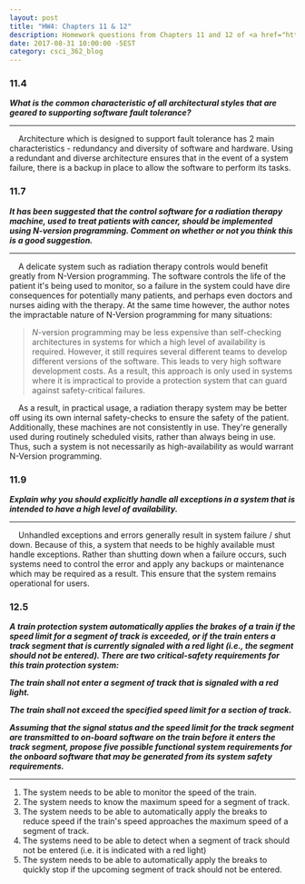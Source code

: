 ```yaml
---
layout: post
title: "HW4: Chapters 11 & 12"
description: Homework questions from Chapters 11 and 12 of <a href="http://iansommerville.com/software-engineering-book/" target="_blank"><em>Software Engineering 10th Edition</em></a> by Ian Sommerville.
date: 2017-08-31 10:00:00 -5EST
category: csci_362_blog
---
```


### 11.4
_**What is the common characteristic of all architectural styles that are geared to supporting software fault tolerance?**_

---
&nbsp;&nbsp;&nbsp;&nbsp;Architecture which is designed to support fault tolerance has 2 main characteristics - redundancy and diversity of software and hardware. Using a redundant and diverse architecture ensures that in the event of a system failure, there is a backup in place to allow the software to perform its tasks.

### 11.7
_**It has been suggested that the control software for a radiation therapy machine, used to treat patients with cancer, should be implemented using N-version programming. Comment on whether or not you think this is a good suggestion.**_

---
&nbsp;&nbsp;&nbsp;&nbsp;A delicate system such as radiation therapy controls would benefit greatly from N-Version programming. The software controls the life of the patient it's being used to monitor, so a failure in the system could have dire consequences for potentially many patients, and perhaps even doctors and nurses aiding with the therapy. At the same time however, the author notes the impractable nature of N-Version programming for many situations:

> _N_-version programming may be less expensive than self-checking architectures in systems for which a high level of availability is required. However, it still requires several different teams to develop different versions of the software. This leads to very high software development costs. As a result, this approach is only used in systems where it is impractical to provide a protection system that can guard against safety-critical failures.

&nbsp;&nbsp;&nbsp;&nbsp;As a result, in practical usage, a radiation therapy system may be better off using its own internal safety-checks to ensure the safety of the patient. Additionally, these machines are not consistently in use. They're generally used during routinely scheduled visits, rather than always being in use. Thus, such a system is not necessarily as high-availability as would warrant N-Version programming.

### 11.9
_**Explain why you should explicitly handle all exceptions in a system that is intended to have a high level of availability.**_

---
&nbsp;&nbsp;&nbsp;&nbsp;Unhandled exceptions and errors generally result in system failure / shut down. Because of this, a system that needs to be highly available must handle exceptions. Rather than shutting down when a failure occurs, such systems need to control the error and apply any backups or maintenance which may be required as a result. This ensure that the system remains operational for users.

### 12.5
_**A train protection system automatically applies the brakes of a train if the speed limit for a segment of track is exceeded, or if the train enters a track segment that is currently signaled with a red light (i.e., the segment should not be entered). There are two critical-safety requirements for this train protection system:**_

_**The train shall not enter a segment of track that is signaled with a red light.**_

_**The train shall not exceed the specified speed limit for a section of track.**_

_**Assuming that the signal status and the speed limit for the track segment are transmitted to on-board software on the train before it enters the track segment, propose five possible functional system requirements for the onboard software that may be generated from its system safety requirements.**_

---
1. The system needs to be able to monitor the speed of the train.
2. The system needs to know the maximum speed for a segment of track.
3. The system needs to be able to automatically apply the breaks to reduce speed if the train's speed approaches the maximum speed of a segment of track.
4. The systems need to be able to detect when a segment of track should not be entered (i.e. it is indicated with a red light)
5. The system needs to be able to automatically apply the breaks to quickly stop if the upcoming segment of track should not be entered. 
